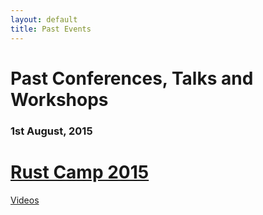 ```yaml
---
layout: default
title: Past Events
---
```


# Past Conferences, Talks and Workshops

### 1st August, 2015

# [Rust Camp 2015](http://rustcamp.com/)

[Videos](http://confreaks.tv/events/rustcamp2015)

